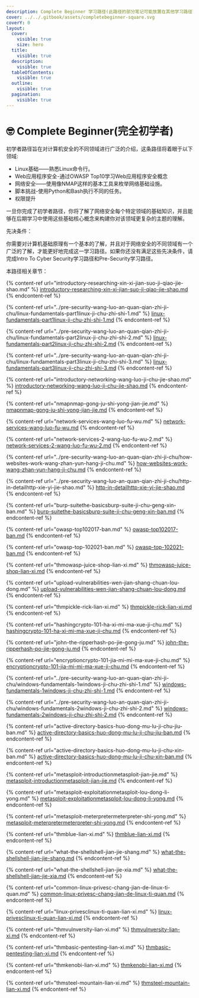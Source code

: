 ```yaml
---
description: Complete Beginner 学习路径(此路径的部分笔记可能放置在其他学习路径下)
cover: ../../.gitbook/assets/completebeginner-square.svg
coverY: 0
layout:
  cover:
    visible: true
    size: hero
  title:
    visible: true
  description:
    visible: true
  tableOfContents:
    visible: true
  outline:
    visible: true
  pagination:
    visible: true
---
```


# 🤓 Complete Beginner(完全初学者)

初学者路径旨在对计算机安全的不同领域进行广泛的介绍，这条路径将着眼于以下领域:

* Linux基础——熟悉Linux命令行。
* Web应用程序安全-通过OWASP Top10学习Web应用程序安全概念
* 网络安全——使用像NMAP这样的基本工具来枚举网络基础设施。
* 脚本挑战-使用Python和Bash执行不同的任务。
* 权限提升

一旦你完成了初学者路径，你将了解了网络安全每个特定领域的基础知识，并且能够在后期学习中使用这些基础核心概念来构建你对该领域更复杂的主题的理解。

先决条件：

你需要对计算机基础原理有一个基本的了解，并且对于网络安全的不同领域有一个广泛的了解，才能更好地完成这一学习路径。如果你还没有满足这些先决条件，请完成Intro To Cyber Security学习路径和Pre-Security学习路径。

本路径相关章节：

{% content-ref url="introductory-researching-xin-xi-jian-suo-ji-qiao-jie-shao.md" %}
[introductory-researching-xin-xi-jian-suo-ji-qiao-jie-shao.md](introductory-researching-xin-xi-jian-suo-ji-qiao-jie-shao.md)
{% endcontent-ref %}

{% content-ref url="../pre-security-wang-luo-an-quan-qian-zhi-ji-chu/linux-fundamentals-part1linux-ji-chu-zhi-shi-1.md" %}
[linux-fundamentals-part1linux-ji-chu-zhi-shi-1.md](../pre-security-wang-luo-an-quan-qian-zhi-ji-chu/linux-fundamentals-part1linux-ji-chu-zhi-shi-1.md)
{% endcontent-ref %}

{% content-ref url="../pre-security-wang-luo-an-quan-qian-zhi-ji-chu/linux-fundamentals-part2linux-ji-chu-zhi-shi-2.md" %}
[linux-fundamentals-part2linux-ji-chu-zhi-shi-2.md](../pre-security-wang-luo-an-quan-qian-zhi-ji-chu/linux-fundamentals-part2linux-ji-chu-zhi-shi-2.md)
{% endcontent-ref %}

{% content-ref url="../pre-security-wang-luo-an-quan-qian-zhi-ji-chu/linux-fundamentals-part3linux-ji-chu-zhi-shi-3.md" %}
[linux-fundamentals-part3linux-ji-chu-zhi-shi-3.md](../pre-security-wang-luo-an-quan-qian-zhi-ji-chu/linux-fundamentals-part3linux-ji-chu-zhi-shi-3.md)
{% endcontent-ref %}

{% content-ref url="introductory-networking-wang-luo-ji-chu-jie-shao.md" %}
[introductory-networking-wang-luo-ji-chu-jie-shao.md](introductory-networking-wang-luo-ji-chu-jie-shao.md)
{% endcontent-ref %}

{% content-ref url="nmapnmap-gong-ju-shi-yong-jian-jie.md" %}
[nmapnmap-gong-ju-shi-yong-jian-jie.md](nmapnmap-gong-ju-shi-yong-jian-jie.md)
{% endcontent-ref %}

{% content-ref url="network-services-wang-luo-fu-wu.md" %}
[network-services-wang-luo-fu-wu.md](network-services-wang-luo-fu-wu.md)
{% endcontent-ref %}

{% content-ref url="network-services-2-wang-luo-fu-wu-2.md" %}
[network-services-2-wang-luo-fu-wu-2.md](network-services-2-wang-luo-fu-wu-2.md)
{% endcontent-ref %}

{% content-ref url="../pre-security-wang-luo-an-quan-qian-zhi-ji-chu/how-websites-work-wang-zhan-yun-hang-ji-chu.md" %}
[how-websites-work-wang-zhan-yun-hang-ji-chu.md](../pre-security-wang-luo-an-quan-qian-zhi-ji-chu/how-websites-work-wang-zhan-yun-hang-ji-chu.md)
{% endcontent-ref %}

{% content-ref url="../pre-security-wang-luo-an-quan-qian-zhi-ji-chu/http-in-detailhttp-xie-yi-jie-shao.md" %}
[http-in-detailhttp-xie-yi-jie-shao.md](../pre-security-wang-luo-an-quan-qian-zhi-ji-chu/http-in-detailhttp-xie-yi-jie-shao.md)
{% endcontent-ref %}

{% content-ref url="burp-suitethe-basicsburp-suite-ji-chu-geng-xin-ban.md" %}
[burp-suitethe-basicsburp-suite-ji-chu-geng-xin-ban.md](burp-suitethe-basicsburp-suite-ji-chu-geng-xin-ban.md)
{% endcontent-ref %}

{% content-ref url="owasp-top102017-ban.md" %}
[owasp-top102017-ban.md](owasp-top102017-ban.md)
{% endcontent-ref %}

{% content-ref url="owasp-top-102021-ban.md" %}
[owasp-top-102021-ban.md](owasp-top-102021-ban.md)
{% endcontent-ref %}

{% content-ref url="thmowasp-juice-shop-lian-xi.md" %}
[thmowasp-juice-shop-lian-xi.md](thmowasp-juice-shop-lian-xi.md)
{% endcontent-ref %}

{% content-ref url="upload-vulnerabilities-wen-jian-shang-chuan-lou-dong.md" %}
[upload-vulnerabilities-wen-jian-shang-chuan-lou-dong.md](upload-vulnerabilities-wen-jian-shang-chuan-lou-dong.md)
{% endcontent-ref %}

{% content-ref url="thmpickle-rick-lian-xi.md" %}
[thmpickle-rick-lian-xi.md](thmpickle-rick-lian-xi.md)
{% endcontent-ref %}

{% content-ref url="hashingcrypto-101-ha-xi-mi-ma-xue-ji-chu.md" %}
[hashingcrypto-101-ha-xi-mi-ma-xue-ji-chu.md](hashingcrypto-101-ha-xi-mi-ma-xue-ji-chu.md)
{% endcontent-ref %}

{% content-ref url="john-the-ripperhash-po-jie-gong-ju.md" %}
[john-the-ripperhash-po-jie-gong-ju.md](john-the-ripperhash-po-jie-gong-ju.md)
{% endcontent-ref %}

{% content-ref url="encryptioncrypto-101-jia-mi-mi-ma-xue-ji-chu.md" %}
[encryptioncrypto-101-jia-mi-mi-ma-xue-ji-chu.md](encryptioncrypto-101-jia-mi-mi-ma-xue-ji-chu.md)
{% endcontent-ref %}

{% content-ref url="../pre-security-wang-luo-an-quan-qian-zhi-ji-chu/windows-fundamentals-1windows-ji-chu-zhi-shi-1.md" %}
[windows-fundamentals-1windows-ji-chu-zhi-shi-1.md](../pre-security-wang-luo-an-quan-qian-zhi-ji-chu/windows-fundamentals-1windows-ji-chu-zhi-shi-1.md)
{% endcontent-ref %}

{% content-ref url="../pre-security-wang-luo-an-quan-qian-zhi-ji-chu/windows-fundamentals-2windows-ji-chu-zhi-shi-2.md" %}
[windows-fundamentals-2windows-ji-chu-zhi-shi-2.md](../pre-security-wang-luo-an-quan-qian-zhi-ji-chu/windows-fundamentals-2windows-ji-chu-zhi-shi-2.md)
{% endcontent-ref %}

{% content-ref url="active-directory-basics-huo-dong-mu-lu-ji-chu-jiu-ban.md" %}
[active-directory-basics-huo-dong-mu-lu-ji-chu-jiu-ban.md](active-directory-basics-huo-dong-mu-lu-ji-chu-jiu-ban.md)
{% endcontent-ref %}

{% content-ref url="active-directory-basics-huo-dong-mu-lu-ji-chu-xin-ban.md" %}
[active-directory-basics-huo-dong-mu-lu-ji-chu-xin-ban.md](active-directory-basics-huo-dong-mu-lu-ji-chu-xin-ban.md)
{% endcontent-ref %}

{% content-ref url="metasploit-introductionmetasploit-jian-jie.md" %}
[metasploit-introductionmetasploit-jian-jie.md](metasploit-introductionmetasploit-jian-jie.md)
{% endcontent-ref %}

{% content-ref url="metasploit-exploitationmetasploit-lou-dong-li-yong.md" %}
[metasploit-exploitationmetasploit-lou-dong-li-yong.md](metasploit-exploitationmetasploit-lou-dong-li-yong.md)
{% endcontent-ref %}

{% content-ref url="metasploit-meterpretermeterpreter-shi-yong.md" %}
[metasploit-meterpretermeterpreter-shi-yong.md](metasploit-meterpretermeterpreter-shi-yong.md)
{% endcontent-ref %}

{% content-ref url="thmblue-lian-xi.md" %}
[thmblue-lian-xi.md](thmblue-lian-xi.md)
{% endcontent-ref %}

{% content-ref url="what-the-shellshell-jian-jie-shang.md" %}
[what-the-shellshell-jian-jie-shang.md](what-the-shellshell-jian-jie-shang.md)
{% endcontent-ref %}

{% content-ref url="what-the-shellshell-jian-jie-xia.md" %}
[what-the-shellshell-jian-jie-xia.md](what-the-shellshell-jian-jie-xia.md)
{% endcontent-ref %}

{% content-ref url="common-linux-privesc-chang-jian-de-linux-ti-quan.md" %}
[common-linux-privesc-chang-jian-de-linux-ti-quan.md](common-linux-privesc-chang-jian-de-linux-ti-quan.md)
{% endcontent-ref %}

{% content-ref url="linux-privesclinux-ti-quan-lian-xi.md" %}
[linux-privesclinux-ti-quan-lian-xi.md](linux-privesclinux-ti-quan-lian-xi.md)
{% endcontent-ref %}

{% content-ref url="thmvulnversity-lian-xi.md" %}
[thmvulnversity-lian-xi.md](thmvulnversity-lian-xi.md)
{% endcontent-ref %}

{% content-ref url="thmbasic-pentesting-lian-xi.md" %}
[thmbasic-pentesting-lian-xi.md](thmbasic-pentesting-lian-xi.md)
{% endcontent-ref %}

{% content-ref url="thmkenobi-lian-xi.md" %}
[thmkenobi-lian-xi.md](thmkenobi-lian-xi.md)
{% endcontent-ref %}

{% content-ref url="thmsteel-mountain-lian-xi.md" %}
[thmsteel-mountain-lian-xi.md](thmsteel-mountain-lian-xi.md)
{% endcontent-ref %}

